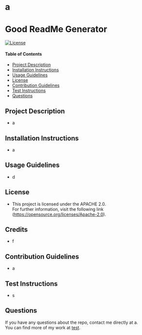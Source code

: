 
  # a

  # Good ReadMe Generator

  [![License](https://img.shields.io/badge/License-Apache%202.0-blue.svg)](https://opensource.org/licenses/Apache-2.0)
  
  #### Table of Contents
  * [Project Description](#project-description)
  * [Installation Instructions](#installation-instructions)
  * [Usage Guidelines](#usage-guidelines)
  * [License](#license)
  * [Contribution Guidelines](#contribution-guidelines)
  * [Test Instructions](#test-instructions)
  * [Questions](#questions)

  ## Project Description 
  * a

  ## Installation Instructions
  * a

  ## Usage Guidelines
  * d

  ## License
  * This project is licensed under the APACHE 2.0. </br>
  For further information, visit the following link (https://opensource.org/licenses/Apache-2.0).

  ## Credits
  * f

  ## Contribution Guidelines
  * a

  ## Test Instructions
  * s

  ## Questions
  If you have any questions about the repo, contact me directly at a. </br>
  You can find more of my work at [test](http://github.com/test).